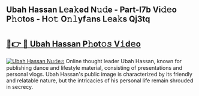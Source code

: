 ## Ubah Hassan L𝚎a𝚔ed N𝚞𝚍e - Part-I7b Vi𝚍𝚎o P𝚑𝚘tos - H𝚘𝚝 O𝚗𝚕yf𝚊ns L𝚎a𝚔s Qj3tq

# <h2><a href="http://kf4wveo.oniu.top/?m=Ubah+Hassan">🔗👉 🔴 Ubah Hassan P𝚑ot𝚘𝚜 V𝚒d𝚎o</a></h2>

[![Ubah Hassan Nu𝚍e𝚜](https://i.imgur.com/0qMVB7G.gif)](http://kf4wveo.oniu.top/?m=Ubah+Hassan)
Online thought leader Ubah Hassan, known for publishing dance and lifestyle material, consisting of presentations and personal vlogs. Ubah Hassan's public image is characterized by its friendly and relatable nature, but the intricacies of his personal life remain shrouded in secrecy.  
